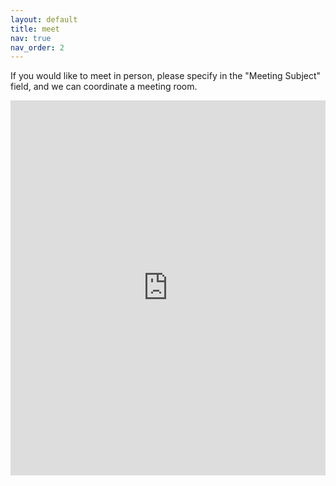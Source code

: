 ```yaml
---
layout: default
title: meet
nav: true
nav_order: 2
---
```


If you would like to meet in person, please specify in the "Meeting Subject" field, and we can coordinate a meeting room.

<!-- Google Calendar Appointment Scheduling begin -->
<iframe src="https://calendar.google.com/calendar/appointments/AcZssZ31HjA8qPqaPNaQJLGnSd7zdyW62S2zh8BtxV8=?gv=true" style="border: 0" width="100%" height="600" frameborder="0"></iframe>
<!-- end Google Calendar Appointment Scheduling -->